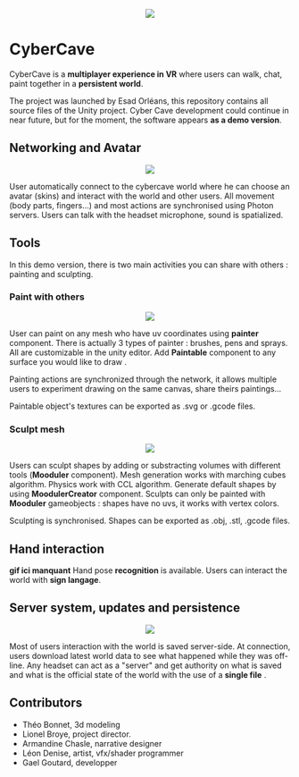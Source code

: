 
<p align="center">
  <img src=git-content/highligh3.gif />
</p>

# CyberCave

CyberCave is a **multiplayer experience in VR** where users can walk, chat, paint together in a **persistent world**. 

The project was launched by Esad Orléans, this repository contains all source files of the Unity project. Cyber Cave development could continue in near future, but for the moment, the software appears **as a demo version**.

## Networking and Avatar

<p align="center">
  <img src=git-content/avatarsyncs.gif />
</p>

User automatically connect to the cybercave world where he can choose an avatar (skins) and interact with the world and other users. All movement (body parts, fingers...) and most actions are synchronised using Photon servers. Users can talk with the headset microphone, sound is spatialized.

## Tools

In this demo version, there is two main activities you can share with others : painting and sculpting. 

###  Paint with others

<p align="center">
  <img src=git-content/painting.gif />
</p>

User can paint on any mesh who have uv coordinates using **painter** component. There is actually 3 types of painter : brushes, pens and sprays. All are customizable in the unity editor. Add **Paintable** component to any surface you would like to draw .

Painting actions are synchronized through the network, it allows multiple users to experiment drawing on the same canvas, share theirs paintings...

Paintable object's textures can be exported as .svg or .gcode files.

###  Sculpt mesh 

<p align="center">
  <img src=git-content/sculptingmc.gif />
</p>

Users can sculpt shapes by adding or substracting volumes with different tools (**Mooduler** component). Mesh generation works with marching cubes algorithm. Physics work with CCL algorithm. Generate default shapes by using **MoodulerCreator** component. Sculpts can only be painted with **Mooduler** gameobjects : shapes have no uvs, it works with vertex colors. 

Sculpting is synchronised. Shapes can be exported as .obj, .stl, .gcode files. 

## Hand interaction

**gif ici manquant**
Hand pose **recognition** is available. Users can interact the world with **sign langage**. 

## Server system, updates and persistence

<p align="center">
  <img src=git-content/servs.gif />
</p>

Most of users interaction with the world is saved server-side. At connection, users download latest world data to see what happened while they was off-line.
Any headset can act as a "server" and get authority on what is saved and what is the official state of the world with the use of a **single file** .

## Contributors

* Théo Bonnet, 3d modeling
* Lionel Broye, project director.
* Armandine Chasle, narrative designer
* Léon Denise, artist, vfx/shader programmer
* Gael Goutard, developper
